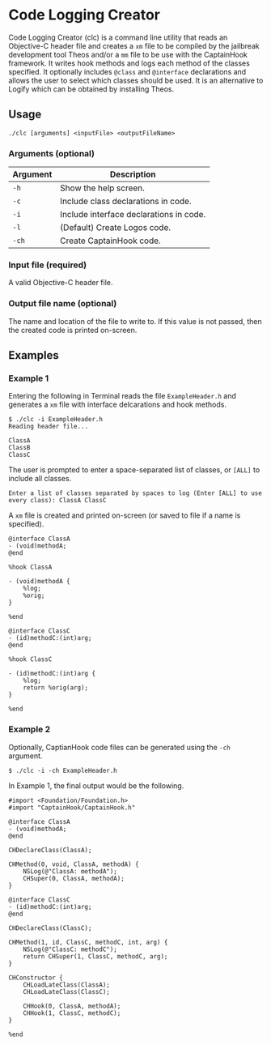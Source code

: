 # Code Logging Creator

Code Logging Creator (clc) is a command line utility that reads an Objective-C header file and creates a `xm` file to be compiled by the jailbreak development tool Theos and/or a `mm` file to be use with the CaptainHook framework. It writes hook methods and logs each method of the classes specified. It optionally includes `@class` and `@interface` declarations and allows the user to select which classes should be used. It is an alternative to Logify which can be obtained by installing Theos.

## Usage

```
./clc [arguments] <inputFile> <outputFileName>
```

### Arguments (optional)
Argument|Description
--------|-----------
`-h` | Show the help screen.
`-c` | Include class declarations in code.
`-i` | Include interface declarations in code.
`-l` | (Default) Create Logos code.
`-ch` | Create CaptainHook code.

### Input file (required)
A valid Objective-C header file.

### Output file name (optional)

The name and location of the file to write to. If this value is not passed, then the created code is printed on-screen.

## Examples
### Example 1
Entering the following in Terminal reads the file `ExampleHeader.h` and generates a `xm` file with interface delcarations and hook methods.

```
$ ./clc -i ExampleHeader.h
Reading header file...

ClassA
ClassB
ClassC
```

The user is prompted to enter a space-separated list of classes, or `[ALL]` to include all classes.

```
Enter a list of classes separated by spaces to log (Enter [ALL] to use every class): ClassA ClassC
```

A `xm` file is created and printed on-screen (or saved to file if a name is specified).

``` obj-c
@interface ClassA
- (void)methodA;
@end

%hook ClassA

- (void)methodA {
    %log;
    %orig;
}

%end

@interface ClassC
- (id)methodC:(int)arg;
@end

%hook ClassC

- (id)methodC:(int)arg {
    %log;
    return %orig(arg);
}

%end
```

### Example 2
Optionally, CaptianHook code files can be generated using the `-ch` argument.

```
$ ./clc -i -ch ExampleHeader.h
```
In Example 1, the final output would be the following.

``` obj-c
#import <Foundation/Foundation.h>
#import "CaptainHook/CaptainHook.h"

@interface ClassA
- (void)methodA;
@end

CHDeclareClass(ClassA);

CHMethod(0, void, ClassA, methodA) {
    NSLog(@"ClassA: methodA");
    CHSuper(0, ClassA, methodA);
}

@interface ClassC
- (id)methodC:(int)arg;
@end

CHDeclareClass(ClassC);

CHMethod(1, id, ClassC, methodC, int, arg) {
    NSLog(@"ClassC: methodC");
    return CHSuper(1, ClassC, methodC, arg);
}

CHConstructor {
    CHLoadLateClass(ClassA);
    CHLoadLateClass(ClassC);

    CHHook(0, ClassA, methodA);
    CHHook(1, ClassC, methodC);
}

%end
```
